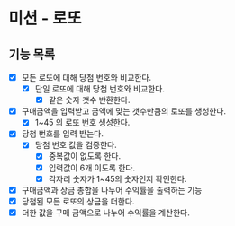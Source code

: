 # 미션 - 로또

## 기능 목록

-[x] 모든 로또에 대해 당첨 번호와 비교한다.
  -[x] 단일 로또에 대해 당첨 번호와 비교한다.
    -[x] 같은 숫자 갯수 반환한다.

-[x] 구매금액을 입력받고 금액에 맞는 갯수만큼의 로또를 생성한다.
  -[x] 1~45 의 로또 번호 생성한다.

-[x] 당첨 번호를 입력 받는다. 
  - [x] 당첨 번호 값을 검증한다.
    - [x] 중복값이 없도록 한다.
    - [x] 입력값이 6개 이도록 한다.
    - [x] 각자리 숫자가 1~45의 숫자인지 확인한다.

-[x] 구매금액과 상금 총합을 나누어 수익률을 출력하는 기능
 -[x] 당첨된 모든 로또의 상금을 더한다.
 -[x] 더한 값을 구매 금액으로 나누어 수익률을 계산한다. 
